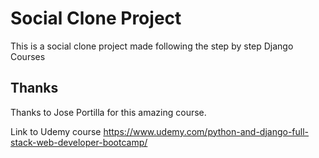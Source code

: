 # Social Clone Project
This is a social clone project made following the step by step Django Courses

## Thanks
Thanks to Jose Portilla for this amazing course. 

Link to Udemy course
<https://www.udemy.com/python-and-django-full-stack-web-developer-bootcamp/>

